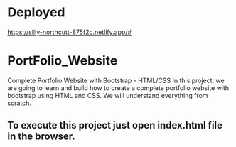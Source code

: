 # Deployed
https://silly-northcutt-875f2c.netlify.app/#

# PortFolio_Website
Complete Portfolio Website with Bootstrap - HTML/CSS In this project, we are going to learn and build how to create a complete portfolio website with bootstrap using HTML and CSS. We will understand everything from scratch. 

## To execute this project just open index.html file in the browser.

